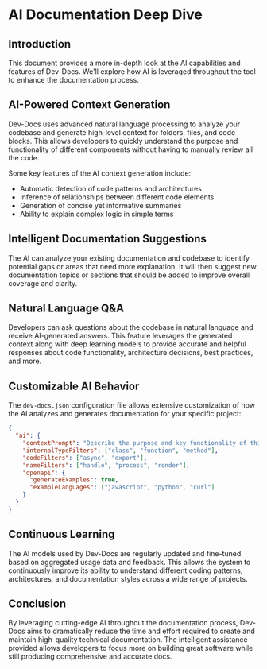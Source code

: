 # AI Documentation Deep Dive

## Introduction
This document provides a more in-depth look at the AI capabilities and features of Dev-Docs. We'll explore how AI is leveraged throughout the tool to enhance the documentation process.

## AI-Powered Context Generation
Dev-Docs uses advanced natural language processing to analyze your codebase and generate high-level context for folders, files, and code blocks. This allows developers to quickly understand the purpose and functionality of different components without having to manually review all the code.

Some key features of the AI context generation include:
- Automatic detection of code patterns and architectures
- Inference of relationships between different code elements  
- Generation of concise yet informative summaries
- Ability to explain complex logic in simple terms

## Intelligent Documentation Suggestions
The AI can analyze your existing documentation and codebase to identify potential gaps or areas that need more explanation. It will then suggest new documentation topics or sections that should be added to improve overall coverage and clarity.

## Natural Language Q&A
Developers can ask questions about the codebase in natural language and receive AI-generated answers. This feature leverages the generated context along with deep learning models to provide accurate and helpful responses about code functionality, architecture decisions, best practices, and more.

## Customizable AI Behavior
The `dev-docs.json` configuration file allows extensive customization of how the AI analyzes and generates documentation for your specific project:

```json
{
  "ai": {
    "contextPrompt": "Describe the purpose and key functionality of this code",
    "internalTypeFilters": ["class", "function", "method"],
    "codeFilters": ["async", "export"],
    "nameFilters": ["handle", "process", "render"],
    "openapi": {
      "generateExamples": true,
      "exampleLanguages": ["javascript", "python", "curl"]
    }
  }
}
```

## Continuous Learning
The AI models used by Dev-Docs are regularly updated and fine-tuned based on aggregated usage data and feedback. This allows the system to continuously improve its ability to understand different coding patterns, architectures, and documentation styles across a wide range of projects.

## Conclusion
By leveraging cutting-edge AI throughout the documentation process, Dev-Docs aims to dramatically reduce the time and effort required to create and maintain high-quality technical documentation. The intelligent assistance provided allows developers to focus more on building great software while still producing comprehensive and accurate docs.